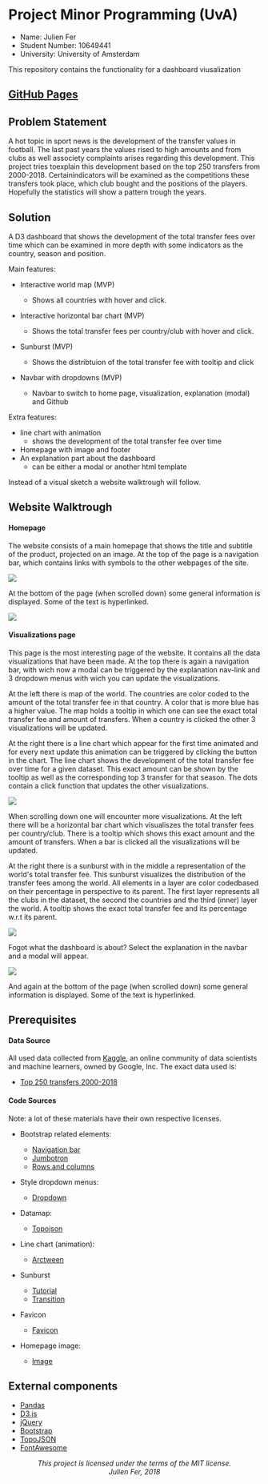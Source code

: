 # Project Minor Programming (UvA)
* Name: Julien Fer
* Student Number: 10649441
* University: University of Amsterdam

This repository contains the functionality for a dashboard viusalization

## [GitHub Pages](https://jrmfer.github.io/Project)

## Problem Statement
A hot topic in sport news is the development of the transfer values in
football.
The last past years the values rised to high amounts and from clubs as
well associety complaints arises regarding this development. This project
tries toexplain this development based on the top 250 transfers from
2000-2018. Certainindicators will be examined as the competitions these
transfers took place, which club bought and the positions of the players.
Hopefully the statistics will show a pattern trough the years.

## Solution
A D3 dashboard that shows the development of the total transfer fees over
time which can be examined in more depth with some indicators as the
country, season and position.

Main features:

* Interactive world map (MVP)
  - Shows all countries with hover and click.

* Interactive horizontal bar chart (MVP)
  - Shows the total transfer fees per country/club with hover and click.

* Sunburst (MVP)
  - Shows the distribtuion of the total transfer fee with tooltip and click

* Navbar with dropdowns (MVP)
  - Navbar to switch to home page, visualization, explanation (modal) and Github

Extra features:

* line chart with animation
  - shows the development of the total transfer fee over time
* Homepage with image and footer
* An explanation part about the dashboard
  - can be either a modal or another html template

Instead of a visual sketch a website walktrough will follow.

## Website Walktrough
#### Homepage
The website consists of a main homepage that shows the title and subtitle
of the product, projected on an image. At the top of the page is a
navigation bar, which contains links with symbols to the other webpages
of the site.

![](doc/homepage_boven.png)

At the bottom of the page (when scrolled down) some general information is
displayed. Some of the text is hyperlinked.

![](doc/homepage_onder.png)

#### Visualizations page
This page is the most interesting page of the website. It contains all
the data visualizations that have been made. At the top there is again a
navigation bar, with wich now a modal can be triggered by the explanation
nav-link and 3 dropdown menus with wich you can update the
visualizations.

At the left there is map of the world. The countries are color coded to
the amount of the total transfer fee in that country. A color that is
more blue has a higher value. The map holds a tooltip in which one can
see the exact total transfer fee and amount of transfers. When a country
is clicked the other 3 visualizations will be updated.

At the right there is a line chart which appear for the first time
animated and for every next update this animation can be triggered by
clicking the button in the chart. The line chart shows the development of
the total transfer fee over time for a given dataset. This exact amount
can be shown by the tooltip as well as the corresponding top 3 transfer
for that season. The dots contain a click function that updates the other
visualizations.

![](doc/visualizations_boven.png)

When scrolling down one will encounter more visualizations.
At the left there will be a horizontal bar chart which visualiszes the
total transfer fees per country/club. There is a tooltip which shows this
exact amount and the amount of transfers. When a bar is clicked all the
visualizations will be updated.

At the right there is a sunburst with in the middle a representation of
the world's total transfer fee. This sunburst visualizes the distribution
of the transfer fees among the world. All elements in a layer are color
codedbased on their percentage in perspective to its parent. The first
layer represents all the clubs in the dataset, the second the countries
and the third (inner) layer the world. A tooltip shows the exact total
transfer fee and its percentage w.r.t its parent.

![](doc/visualizations_midden.png)

Fogot what the dashboard is about? Select the explanation in the navbar
and a modal will appear.

![](doc/modal.png)

And again at the bottom of the page (when scrolled down) some general
information is displayed. Some of the text is hyperlinked.


## Prerequisites
#### Data Source
All used data collected from [Kaggle](https://www.kaggle.com/), an
online community of data scientists and machine learners, owned by
Google, Inc. The exact data used is:
* [Top 250 transfers 2000-2018](https://www.kaggle.com/vardan95ghazaryan/top-250-football-transfers-from-2000-to-2018/version/1)

#### Code Sources
Note: a lot of these materials have their own respective licenses.
* Bootstrap related elements:
    - [Navigation bar](https://www.w3schools.com/bootstrap/bootstrap_navbar.asp)
    - [Jumbotron](https://www.w3schools.com/bootstrap/bootstrap_jumbotron_header.asp)
    - [Rows and columns](https://www.w3schools.com/bootstrap/bootstrap_grid_basic.asp)

* Style dropdown menus:
  - [Dropdown](https://byprimer.co/blog/style-select-fields-using-css/)

* Datamap:
  - [Topojson](https://bl.ocks.org/micahstubbs/raw/8e15870eb432a21f0bc4d3d527b2d14f/a45e8709648cafbbf01c78c76dfa53e31087e713/world_countries.json)

* Line chart (animation):
  - [Arctween](https://bl.ocks.org/mbostock/5649592)

* Sunburst
  - [Tutorial](https://bl.ocks.org/denjn5/e1cdbbe586ac31747b4a304f8f86efa)
  - [Transition](https://bl.ocks.org/maybelinot/5552606564ef37b5de7e47ed2b7dc099)
* Favicon
  - [Favicon](https://www.freefavicon.com/freefavicons/sports/iconinfo/football-soccer-ball-152-183228.html)
* Homepage image:
  - [Image](https://www.google.com/search?q=football+transfers&tbm=isch&tbs=simg:CAQSmQEJu8Ck-C_17Ig0ajQELEKjU2AQaBghCCBUICAwLELCMpwgaYgpgCAMSKM4fnxuoG8wf0h-fENQcmxCrEM0f3S6GL-Au8S3yLYIvkCX0Oosv3i4aMIWnxaXKfQaUt8wFOUz6-PSUVL8OEAgymNIWX91FcgYYYMTNlmWStBl4F8yMPhoNiCAEDAsQjq7-CBoKCggIARIE6IkN4Qw&sa=X&ved=0ahUKEwjZjfDQz5bgAhXMJVAKHSmvBt0Qwg4IKigA&biw=767&bih=744#imgrc=aqDT6u3kNehgRM:)

## External components

* [Pandas](https://pandas.pydata.org/pandas-docs/stable/)
* [D3.js](https://d3js.org)
* [jQuery](https://jquery.com)
* [Bootstrap](https://getbootstrap.com)
* [TopoJSON](https://github.com/topojson/topojson)
* [FontAwesome](https://fontawesome.com/)


<p align="center"><i>
This project is licensed under the terms of the MIT license.</br>
Julien Fer, 2018
</i></p>
